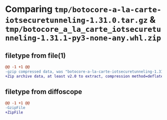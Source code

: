 # Comparing `tmp/botocore-a-la-carte-iotsecuretunneling-1.31.0.tar.gz` & `tmp/botocore_a_la_carte_iotsecuretunneling-1.31.1-py3-none-any.whl.zip`

## filetype from file(1)

```diff
@@ -1 +1 @@
-gzip compressed data, was "botocore-a-la-carte-iotsecuretunneling-1.31.0.tar", last modified: Fri Jul  7 01:43:58 2023, max compression
+Zip archive data, at least v2.0 to extract, compression method=deflate
```

## filetype from diffoscope

```diff
@@ -1 +1 @@
-GzipFile
+ZipFile
```

